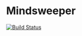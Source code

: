 # Mindsweeper

[![Build Status](https://travis-ci.com/bar-amir/mindsweeper.svg?branch=master)](https://travis-ci.com/bar-amir/mindsweeper)
